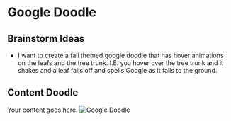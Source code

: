 # Google Doodle

## Brainstorm Ideas

* I want to create a fall themed google doodle that has hover animations on the leafs and the tree trunk. I.E. you hover over the tree trunk and it shakes and a leaf falls off and spells Google as it falls to the ground. 



## Content Doodle

Your content goes here. 
![Google Doodle](https://www.google.com/logos/2012/d4g_poland12-hp.jpg)

